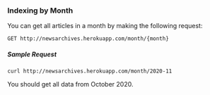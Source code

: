### Indexing by Month
You can get all articles in a month by making the following request:

    GET http://newsarchives.herokuapp.com/month/{month}

##### Sample Request

    curl http://newsarchives.herokuapp.com/month/2020-11

You should get all data from October 2020.